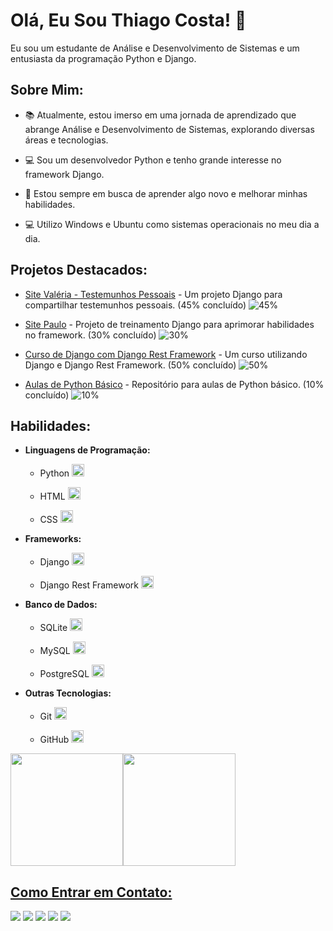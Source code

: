 # Olá, Eu Sou Thiago Costa! 👋

Eu sou um estudante de Análise e Desenvolvimento de Sistemas e um entusiasta da programação Python e Django.

## Sobre Mim:
- 📚 Atualmente, estou imerso em uma jornada de aprendizado que abrange Análise e Desenvolvimento de Sistemas, explorando diversas áreas e tecnologias.

- 💻 Sou um desenvolvedor Python e tenho grande interesse no framework Django.

- 🌱 Estou sempre em busca de aprender algo novo e melhorar minhas habilidades.

-  💻 Utilizo Windows e Ubuntu como sistemas operacionais no meu dia a dia.


## Projetos Destacados:
- [Site Valéria - Testemunhos Pessoais](https://github.com/ThiagoCostaD/SiteValeria) - Um projeto Django para compartilhar testemunhos pessoais. (45% concluído) ![45%](https://progress-bar.dev/45)

- [Site Paulo](https://github.com/ThiagoCostaD/SitePaulo) - Projeto de treinamento Django para aprimorar habilidades no framework. (30% concluído) ![30%](https://progress-bar.dev/30)

- [Curso de Django com Django Rest Framework](https://github.com/ThiagoCostaD/CursoDeDjango) - Um curso utilizando Django e Django Rest Framework. (50% concluído) ![50%](https://progress-bar.dev/50)

- [Aulas de Python Básico](https://github.com/ThiagoCostaD/Aulas_Python) - Repositório para aulas de Python básico. (10% concluído) ![10%](https://progress-bar.dev/10)


## Habilidades:
- **Linguagens de Programação:**
  - Python <img src="https://cdn.jsdelivr.net/gh/devicons/devicon/icons/python/python-original.svg" width="20" />

  - HTML <img src="https://cdn.jsdelivr.net/gh/devicons/devicon/icons/html5/html5-original.svg" width="20"/>

  - CSS <img src="https://cdn.jsdelivr.net/gh/devicons/devicon/icons/css3/css3-original.svg" width="20"/>


- **Frameworks:**
  - Django <img src="https://cdn.jsdelivr.net/gh/devicons/devicon/icons/django/django-plain.svg" width="20" />

  - Django Rest Framework <img src="https://cdn.jsdelivr.net/gh/devicons/devicon/icons/django/django-plain.svg" width="20" />

- **Banco de Dados:**
  - SQLite <img src="https://cdn.jsdelivr.net/gh/devicons/devicon/icons/sqlite/sqlite-original.svg" width="20" />

  - MySQL <img src="https://cdn.jsdelivr.net/gh/devicons/devicon/icons/mysql/mysql-original.svg" width="20"/>

  - PostgreSQL <img src="https://cdn.jsdelivr.net/gh/devicons/devicon/icons/postgresql/postgresql-original.svg" width="20" />


- **Outras Tecnologias:**
  - Git <img src="https://cdn.jsdelivr.net/gh/devicons/devicon/icons/git/git-original.svg" width="20" />

  - GitHub <img src="https://cdn.jsdelivr.net/gh/devicons/devicon/icons/github/github-original.svg" width="20" />

<div>
<a href="https://github.com/ThiagoCostaD">
<img loading="lazy" height="180em" src="https://github-readme-stats.vercel.app/api/top-langs/?username=ThiagoCostaD&layout=compact&langs_count=7&theme=dracula"/><img loading="lazy" height="180em" src="https://github-readme-stats.vercel.app/api?username=ThiagoCostaD&show_icons=true&theme=dracula&include_all_commits=true&count_private=true"/>
</div>

## Como Entrar em Contato:

<div>
<a href="https://www.youtube.com/channel/UC_6vnFWiuP_fKq5P0ApCcGg" target="_blank"><img loading="lazy" src="https://img.shields.io/badge/YouTube-FF0000?style=for-the-badge&logo=youtube&logoColor=white" target="_blank"></a>
<a href="ttps://www.instagram.com/thiagocostadiniz/" target="_blank"><img loading="lazy" src="https://img.shields.io/badge/-Instagram-%23E4405F?style=for-the-badge&logo=instagram&logoColor=white" target="_blank"></a>
<a href = "mailto:thiagoocdiniz@gmail.com"><img loading="lazy" src="https://img.shields.io/badge/Gmail-D14836?style=for-the-badge&logo=gmail&logoColor=white" target="_blank"></a>
<a href="https://www.linkedin.com/in/thiagocostadiniz/" target="_blank"><img loading="lazy" src="https://img.shields.io/badge/-LinkedIn-%230077B5?style=for-the-badge&logo=linkedin&logoColor=white" target="_blank"></a>
<a href="https://twitter.com/CostaThiagoD" target="_blanck"><img loading="lazy" src="https://img.shields.io/badge/Twitter-1DA1F2?style=for-the-badge&logo=twitter&logoColor=white" target="_blank"><a>
</div>